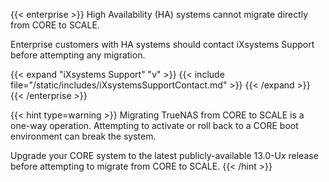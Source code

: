 &NewLine;

{{< enterprise >}}
High Availability (HA) systems cannot migrate directly from CORE to SCALE.

Enterprise customers with HA systems should contact iXsystems Support before attempting any migration.

{{< expand "iXsystems Support" "v" >}}
{{< include file="/static/includes/iXsystemsSupportContact.md" >}}
{{< /expand >}}
{{< /enterprise >}}

{{< hint type=warning >}}
Migrating TrueNAS from CORE to SCALE is a one-way operation.
Attempting to activate or roll back to a CORE boot environment can break the system.

Upgrade your CORE system to the latest publicly-available 13.0-U*x* release before attempting to migrate from CORE to SCALE.
{{< /hint >}}
